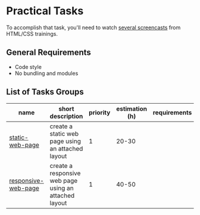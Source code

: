 # Practical Tasks

To accomplish that task, you'll need to watch
[several screencasts](https://1drv.ms/f/s!AsZKQfymLyQuhO5NZiCdui5qbY6SLQ)
from HTML/CSS trainings.


## General Requirements

* Code style
* No bundling and modules


## List of Tasks Groups

| name                                                   | short description                                     | priority | estimation (h) | requirements |
|--------------------------------------------------------|-------------------------------------------------------|----------|----------------|--------------|
| [static-web-page](./static-web-page/readme.md)         | create a static web page using an attached layout     | 1        | 20-30          |              |
| [responsive-web-page](./responsive-web-page/readme.md) | create a responsive web page using an attached layout | 1        | 40-50          |              |



